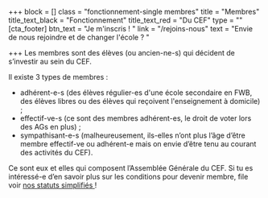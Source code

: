 +++
block = []
class = "fonctionnement-single membres"
title = "Membres"
title_text_black = "Fonctionnement"
title_text_red = "Du CEF"
type = ""
[cta_footer]
btn_text = "Je m'inscris ! "
link = "/rejoins-nous"
text = "Envie de nous rejoindre et de changer l'école ? "

+++
Les membres sont des élèves (ou ancien-ne-s) qui décident de s’investir au sein du CEF.

Il existe 3 types de membres :

* adhérent-e-s (des élèves régulier-es d'une école secondaire en FWB, des élèves libres ou des élèves qui reçoivent l'enseignement à domicile) ;
* effectif-ve-s (ce sont des membres adhérent-es, le droit de voter lors des AGs en plus) ;
* sympathisant-e-s (malheureusement, ils-elles n’ont plus l’âge d’être membre effectif-ve ou adhérent-e mais on envie d’être tenu au courant des activités du CEF).

Ce sont eux et elles qui composent l’Assemblée Générale du CEF. Si tu es intéressé-e d’en savoir plus sur les conditions pour devenir membre, file voir [nos statuts simplifiés ](https://res.cloudinary.com/cefasbl/image/upload/v1595496327/statuts-simplifies_u3du5j.pdf)!